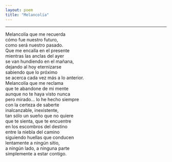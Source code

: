```yaml
---
layout: poem
title: "Melancolía"
---
```


-----

Melancolía que me recuerda<br>
cómo fue nuestro futuro,<br>
como será nuestro pasado.<br>
Que me encalla en el presente<br>
mientras las anclas del ayer<br>
se van hundiendo en el mañana,<br>
dejando al hoy eternizarse<br>
sabiendo que lo próximo<br>
se acerca cada vez más a lo anterior.<br>
Melancolía que me reclama<br>
que te abandone de mi mente<br>
aunque no te haya visto nunca<br>
pero mirado... lo he hecho siempre<br>
con la certeza de saberte<br>
inalcanzable, inexistente,<br>
tan sólo un sueño que no quiere<br>
que te sienta, que te encuentre<br>
en los escombros del destino<br>
entre la niebla del camino<br>
siguiendo huellas que conducen<br>
lentamente a ningún sitio,<br>
a ningún lado, a ninguna parte<br>
simplemente a estar contigo.
